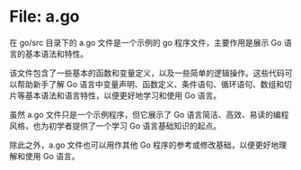 # File: a.go

在 go/src 目录下的 a.go 文件是一个示例的 go 程序文件，主要作用是展示 Go 语言的基本语法和特性。

该文件包含了一些基本的函数和变量定义，以及一些简单的逻辑操作。这些代码可以帮助新手了解 Go 语言中变量声明、函数定义、条件语句、循环语句、数组和切片等基本语法和语言特性，以便更好地学习和使用 Go 语言。

虽然 a.go 文件只是一个示例程序，但它展示了 Go 语言简洁、高效、易读的编程风格，也为初学者提供了一个学习 Go 语言基础知识的起点。

除此之外，a.go 文件也可以用作其他 Go 程序的参考或修改基础，以便更好地理解和使用 Go 语言。

